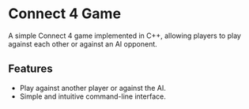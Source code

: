 # Connect 4 Game

A simple Connect 4 game implemented in C++, allowing players to play against each other or against an AI opponent.

## Features

- Play against another player or against the AI.
- Simple and intuitive command-line interface.
